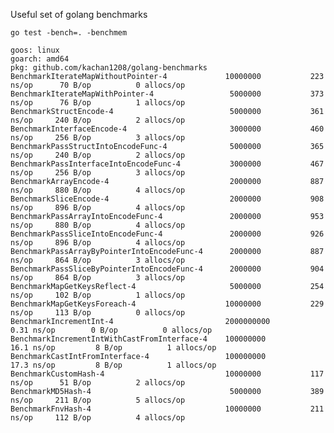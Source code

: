 Useful set of golang benchmarks

    go test -bench=. -benchmem
    
    goos: linux
    goarch: amd64
    pkg: github.com/kachan1208/golang-benchmarks
    BenchmarkIterateMapWithoutPointer-4             10000000           223 ns/op      70 B/op          0 allocs/op
    BenchmarkIterateMapWithPointer-4                 5000000           373 ns/op      76 B/op          1 allocs/op
    BenchmarkStructEncode-4                          5000000           361 ns/op     240 B/op          2 allocs/op
    BenchmarkInterfaceEncode-4                       3000000           460 ns/op     256 B/op          3 allocs/op
    BenchmarkPassStructIntoEncodeFunc-4              5000000           365 ns/op     240 B/op          2 allocs/op
    BenchmarkPassInterfaceIntoEncodeFunc-4           3000000           467 ns/op     256 B/op          3 allocs/op
    BenchmarkArrayEncode-4                           2000000           887 ns/op     880 B/op          4 allocs/op
    BenchmarkSliceEncode-4                           2000000           908 ns/op     896 B/op          4 allocs/op
    BenchmarkPassArrayIntoEncodeFunc-4               2000000           953 ns/op     880 B/op          4 allocs/op
    BenchmarkPassSliceIntoEncodeFunc-4               2000000           926 ns/op     896 B/op          4 allocs/op
    BenchmarkPassArrayByPointerIntoEncodeFunc-4      2000000           887 ns/op     864 B/op          3 allocs/op
    BenchmarkPassSliceByPointerIntoEncodeFunc-4      2000000           904 ns/op     864 B/op          3 allocs/op
    BenchmarkMapGetKeysReflect-4                     5000000           254 ns/op     102 B/op          1 allocs/op
    BenchmarkMapGetKeysForeach-4                    10000000           229 ns/op     113 B/op          0 allocs/op
    BenchmarkIncrementInt-4                         2000000000           0.31 ns/op        0 B/op          0 allocs/op
    BenchmarkIncrementIntWithCastFromInterface-4    100000000           16.1 ns/op         8 B/op          1 allocs/op
    BenchmarkCastIntFromInterface-4                 100000000           17.3 ns/op         8 B/op          1 allocs/op
    BenchmarkCustomHash-4                           10000000           117 ns/op      51 B/op          2 allocs/op
    BenchmarkMD5Hash-4                               5000000           389 ns/op     211 B/op          5 allocs/op
    BenchmarkFnvHash-4                              10000000           211 ns/op     112 B/op          4 allocs/op
